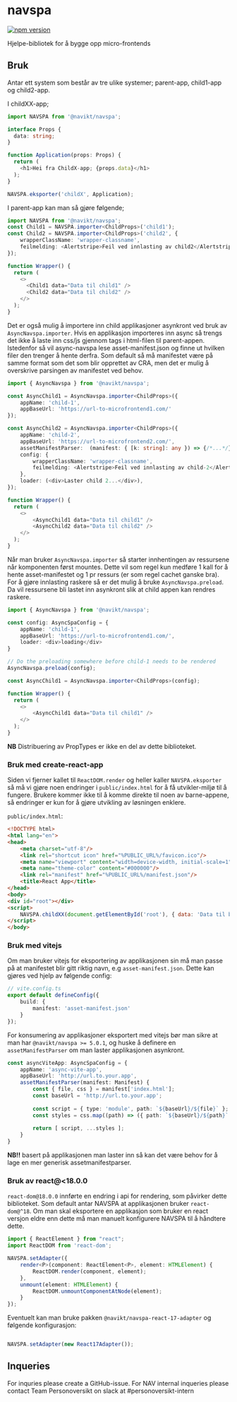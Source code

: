 # navspa

[![npm version](https://badge.fury.io/js/%40navikt%2Fnavspa.svg)](https://www.npmjs.com/package/@navikt/navspa)

Hjelpe-bibliotek for å bygge opp micro-frontends

## Bruk
Antar ett system som består av tre ulike systemer; parent-app, child1-app og child2-app.
   
I childXX-app;
```typescript jsx
import NAVSPA from '@navikt/navspa';

interface Props {
  data: string;
}

function Application(props: Props) {
  return (
    <h1>Hei fra ChildX-app; {props.data}</h1>
  );
}

NAVSPA.eksporter('childX', Application);
```

I parent-app kan man så gjøre følgende;
```typescript jsx
import NAVSPA from '@navikt/navspa';
const Child1 = NAVSPA.importer<ChildProps>('child1');
const Child2 = NAVSPA.importer<ChildProps>('child2', {
    wrapperClassName: 'wrapper-classname',
    feilmelding: <Alertstripe>Feil ved innlasting av child2</Alertstripe>
});

function Wrapper() {
  return (
    <>
      <Child1 data="Data til child1" />
      <Child2 data="Data til child2" />
    </>
  );
}
```

Det er også mulig å importere inn child applikasjoner asynkront ved bruk av `AsyncNavspa.importer`.
Hvis en applikasjon importeres inn async så trengs det ikke å laste inn css/js gjennom tags i html-filen til parent-appen.
Istedenfor så vil async-navspa lese asset-manifest.json og finne ut hvilken filer den trenger å hente derfra.
Som default så må manifestet være på samme format som det som blir opprettet av CRA, men det er mulig å overskrive parsingen av manifestet ved behov.
```typescript jsx
import { AsyncNavspa } from '@navikt/navspa';

const AsyncChild1 = AsyncNavspa.importer<ChildProps>({
    appName: 'child-1',
    appBaseUrl: 'https://url-to-microfrontend1.com/'
});

const AsyncChild2 = AsyncNavspa.importer<ChildProps>({
    appName: 'child-2',
    appBaseUrl: 'https://url-to-microfrontend2.com/',
    assetManifestParser:  (manifest: { [k: string]: any }) => {/*...*/},
    config: {
        wrapperClassName: 'wrapper-classname',
        feilmelding: <Alertstripe>Feil ved innlasting av child-2</Alertstripe>
    },
    loader: (<div>Laster child 2...</div>),
});

function Wrapper() {
  return (
    <>
        <AsyncChild1 data="Data til child1" />
        <AsyncChild2 data="Data til child2" />
    </>
  );
}
```

Når man bruker `AsyncNavspa.importer` så starter innhentingen av ressursene når komponenten først mountes. 
Dette vil som regel kun medføre 1 kall for å hente asset-manifestet og 1 pr ressurs (er som regel cachet ganske bra).
For å gjøre innlasting raskere så er det mulig å bruke `AsyncNavspa.preload`. 
Da vil ressursene bli lastet inn asynkront slik at child appen kan rendres raskere.

```typescript jsx
import { AsyncNavspa } from '@navikt/navspa';

const config: AsyncSpaConfig = {
    appName: 'child-1',
    appBaseUrl: 'https://url-to-microfrontend1.com/',
    loader: <div>loading</div>
}

// Do the preloading somewhere before child-1 needs to be rendered
AsyncNavspa.preload(config);

const AsyncChild1 = AsyncNavspa.importer<ChildProps>(config);

function Wrapper() {
  return (
    <>
        <AsyncChild1 data="Data til child1" />
    </>
  );
}
```

**NB** Distribuering av PropTypes er ikke en del av dette biblioteket. 


### Bruk med create-react-app
Siden vi fjerner kallet til `ReactDOM.render` og heller kaller `NAVSPA.eksporter` så må vi gjøre noen endringer i `public/index.html`
for å få utvikler-miljø til å fungere. Brukere kommer ikke til å komme direkte til noen av barne-appene, så endringer er kun for å 
gjøre utvikling av løsningen enklere.

`public/index.html`:
```html
<!DOCTYPE html>
<html lang="en">
<head>
    <meta charset="utf-8"/>
    <link rel="shortcut icon" href="%PUBLIC_URL%/favicon.ico"/>
    <meta name="viewport" content="width=device-width, initial-scale=1"/>
    <meta name="theme-color" content="#000000"/>
    <link rel="manifest" href="%PUBLIC_URL%/manifest.json"/>
    <title>React App</title>
</head>
<body>
<div id="root"></div>
<script>
    NAVSPA.childXX(document.getElementById('root'), { data: 'Data til bruk under utvikling' });
</script>
</body>
```

### Bruk med vitejs
Om man bruker vitejs for eksportering av applikasjonen sin må man passe på at manifestet blir gitt riktig navn, e.g `asset-manifest.json`.
Dette kan gjøres ved hjelp av følgende config:
```typescript
// vite.config.ts
export default defineConfig({
    build: {
        manifest: 'asset-manifest.json'
    }
});
```

For konsumering av applikasjoner eksportert med vitejs bør man sikre at man har `@navikt/navspa >= 5.0.1`, 
og huske å definere en `assetManifestParser` om man laster applikasjonen asynkront.

```typescript
const asyncViteApp: AsyncSpaConfig = {
    appName: 'async-vite-app',
    appBaseUrl: 'http://url.to.your.app',
    assetManifestParser(manifest: Manifest) {
        const { file, css } = manifest['index.html'];
        const baseUrl = 'http://url.to.your.app';
        
        const script = { type: 'module', path: `${baseUrl}/${file}` };
        const styles = css.map((path) => ({ path: `${baseUrl}/${path}` }));
        
        return [ script, ...styles ];
    }
}
```
**NB!!** basert på applikasjonen man laster inn så kan det være behov for å lage en mer generisk assetmanifestparser.

### Bruk av react@<18.0.0

`react-dom@18.0.0` innførte en endring i api for rendering, som påvirker dette biblioteket. 
Som default antar NAVSPA at applikasjonen bruker `react-dom@^18`. 
Om man skal eksportere en applikasjon som bruker en react versjon eldre enn dette må man manuelt konfigurere NAVSPA til å håndtere dette.

```typescript
import { ReactElement } from "react";
import ReactDOM from 'react-dom';

NAVSPA.setAdapter({
    render<P>(component: ReactElement<P>, element: HTMLElement) {
        ReactDOM.render(component, element);
    },
    unmount(element: HTMLElement) {
        ReactDOM.unmountComponentAtNode(element);
    }
});
```

Eventuelt kan man bruke pakken `@navikt/navspa-react-17-adapter` og følgende konfigurasjon:
```typescript

NAVSPA.setAdapter(new React17Adapter());

```

## Inqueries
For inquries please create a GitHub-issue. For NAV internal inqueries please contact Team Personoversikt on slack at #personoversikt-intern

